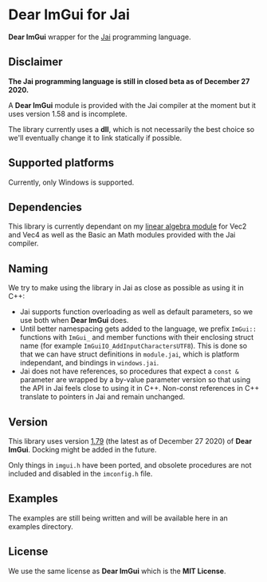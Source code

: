 # Dear ImGui for Jai
**Dear ImGui** wrapper for the [Jai](https://youtu.be/TH9VCN6UkyQ) programming language.

## Disclaimer
**The Jai programming language is still in closed beta as of December 27 2020.**

A **Dear ImGui** module is provided with the Jai compiler at the moment but it uses version 1.58 and is incomplete.

The library currently uses a **dll**, which is not necessarily the best choice so we'll eventually change it to link statically if possible. 

## Supported platforms
Currently, only Windows is supported.

## Dependencies
This library is currently dependant on my [linear algebra module](https://github.com/ostef/jai-modules) for Vec2 and Vec4 as well as the Basic an Math modules provided with the Jai compiler.

## Naming
We try to make using the library in Jai as close as possible as using it in C++:
* Jai supports function overloading as well as default parameters, so we use both when **Dear ImGui** does.
* Until better namespacing gets added to the language, we prefix `ImGui::` functions with `ImGui_` and member functions with their enclosing struct name (for example `ImGuiIO_AddInputCharactersUTF8`). This is done so that we can have struct definitions in `module.jai`, which is platform independant, and bindings in `windows.jai`.
* Jai does not have references, so procedures that expect a `const &` parameter are wrapped by a by-value parameter version so that using the API in Jai feels close to using it in C++. Non-const references in C++ translate to pointers in Jai and remain unchanged.

## Version
This library uses version [1.79](https://github.com/ocornut/imgui/releases/tag/v1.79) (the latest as of December 27 2020) of **Dear ImGui**. Docking might be added in the future.

Only things in `imgui.h` have been ported, and obsolete procedures are not included and disabled in the `imconfig.h` file.

## Examples
The examples are still being written and will be available here in an examples directory.

## License
We use the same license as **Dear ImGui** which is the **MIT License**.
